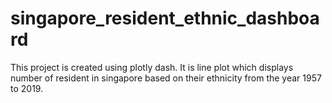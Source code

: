 # singapore_resident_ethnic_dashboard
This project is created using plotly dash.
It is line plot which displays number of resident in singapore based on their ethnicity from the year 1957 to 2019.
